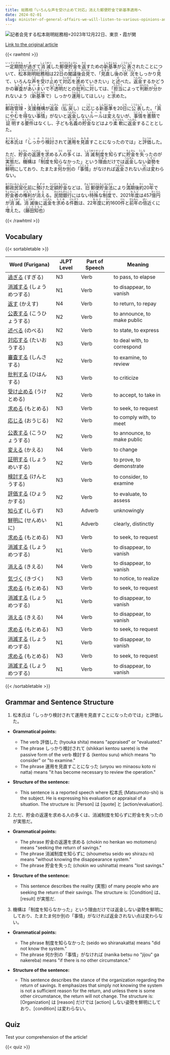 ```yaml
---
title: 総務相「いろんな声を受け止めて対応」消えた郵便貯金で新基準適用へ
date: 2024-02-01
slug: minister-of-general-affairs-we-will-listen-to-various-opinions-and-respond-accordingly-new-standards-to-be-applied-to-disappeared-postal-savings
---
```


![記者会見する松本剛明総務相=2023年12月22日、東京・霞が関](https://www.asahicom.jp/imgopt/img/978ef1dfaf/comm_L/AS20231222001282.jpg "記者会見する松本剛明総務相=2023年12月22日、東京・霞が関")

[Link to the original article](https://asahi.com/articles/ASRDQ419VRDQULFA00H.html?iref=pc_national_top__n)

{{< rawhtml >}}
<p><ruby>一定期間<rt>いっていきかん</rt></ruby>が<ruby>過<rt>す</rt></ruby>ぎて<ruby>消滅<rt>しょうめつ</rt></ruby>した<ruby>郵便貯金<rt>ゆうびんちょきん</rt></ruby>を<ruby>返<rt>かえ</rt></ruby>すための<ruby>新<rt>しん</rt></ruby><ruby>基準<rt>きじゅん</rt></ruby>が<ruby>公表<rt>こうひょう</rt></ruby>されたことについて、<ruby>松本<rt>まつもと</rt></ruby><ruby>剛明<rt>たけあき</rt></ruby><ruby>総務相<rt>そうむしょう</rt></ruby>は22<ruby>日<rt>にち</rt></ruby>の<ruby>閣議<rt>かくぎ</rt></ruby>後<ruby>会見<rt>かいけん</rt></ruby>で、「<ruby>見直<rt>みなお</rt></ruby>し<ruby>後<rt>ご</rt></ruby>の<ruby>状況<rt>じょうきょう</rt></ruby>をしっかり<ruby>見<rt>み</rt></ruby>て、いろんな<ruby>声<rt>こえ</rt></ruby>を<ruby>受<rt>う</rt></ruby>け<ruby>止<rt>と</rt></ruby>めて<ruby>対応<rt>たいおう</rt></ruby>を<ruby>進<rt>すす</rt></ruby>めていきたい」と<ruby>述<rt>の</rt></ruby>べた。<ruby>返金<rt>へんきん</rt></ruby>するかどうかの<ruby>審査<rt>しんさ</rt></ruby>が<ruby>あいまい<rt>あいまい</rt></ruby>で<ruby>不透明<rt>ふとうめい</rt></ruby>だとの<ruby>批判<rt>ひはん</rt></ruby>に<ruby>対<rt>たい</rt></ruby>しては、「<ruby>担当<rt>たんとう</rt></ruby>によって<ruby>判断<rt>はんだん</rt></ruby>が<ruby>分<rt>わ</rt></ruby>かれないよう（<ruby>新<rt>しん</rt></ruby><ruby>基準<rt>きじゅん</rt></ruby>で）しっかり<ruby>運用<rt>うんよう</rt></ruby>してほしい」と<ruby>求<rt>もと</rt></ruby>めた。</p>

<p><ruby>郵政管理<rt>ゆうせいかんり</rt></ruby>・<ruby>支援<rt>しえん</rt></ruby><ruby>機構<rt>きこう</rt></ruby>が<ruby>返金<rt>へんきん</rt></ruby>（<ruby>払戻<rt>はらいもど</rt></ruby>し）に<ruby>応<rt>こた</rt></ruby>じる<ruby>新<rt>しん</rt></ruby><ruby>基準<rt>きじゅん</rt></ruby>を20<ruby>日<rt>にち</rt></ruby>に<ruby>公表<rt>こうひょう</rt></ruby>した。「<ruby>真<rt>しん</rt></ruby>に<ruby>やむ<rt>やむ</rt></ruby>を<ruby>得<rt>え</rt></ruby>ない<ruby>事情<rt>じじょう</rt></ruby>」がないと<ruby>返金<rt>へんきん</rt></ruby>しない<ruby>ルール<rt>るーる</rt></ruby>は<ruby>変<rt>か</rt></ruby>えないが、<ruby>事情<rt>じじょう</rt></ruby>を<ruby>書類<rt>しょるい</rt></ruby>で<ruby>証明<rt>しょうめい</rt></ruby>する<ruby>要件<rt>ようけん</rt></ruby>はなくし、<ruby>子<rt>こ</rt></ruby>ども<ruby>名義<rt>めいぎ</rt></ruby>の<ruby>貯金<rt>ちょきん</rt></ruby>などはより<ruby>柔軟<rt>じゅうなん</rt></ruby>に<ruby>返金<rt>へんきん</rt></ruby>することとした。</p>

<p><ruby>松本氏<rt>まつもとし</rt></ruby>は「<ruby>しっかり<rt>しっかり</rt></ruby><ruby>検討<rt>けんとう</rt></ruby>されて<ruby>運用<rt>うんよう</rt></ruby>を<ruby>見直<rt>みなお</rt></ruby>すことになったのでは」と<ruby>評価<rt>ひょうか</rt></ruby>した。</p>

<p>ただ、<ruby>貯金<rt>ちょきん</rt></ruby>の<ruby>返還<rt>へんかん</rt></ruby>を<ruby>求<rt>もと</rt></ruby>める<ruby>人<rt>ひと</rt></ruby>の<ruby>多<rt>おお</rt></ruby>くは、<ruby>消滅<rt>しょうめつ</rt></ruby><ruby>制度<rt>せいど</rt></ruby>を<ruby>知<rt>し</rt></ruby>らずに<ruby>貯金<rt>ちょきん</rt></ruby>を<ruby>失<rt>うしな</rt></ruby>ったのが<ruby>実態<rt>じったい</rt></ruby>だ。<ruby>機構<rt>きこう</rt></ruby>は「<ruby>制度<rt>せいど</rt></ruby>を<ruby>知<rt>し</rt></ruby>らなかった」という<ruby>理由<rt>りゆう</rt></ruby>だけでは<ruby>返金<rt>へんきん</rt></ruby>しない<ruby>姿勢<rt>しせい</rt></ruby>を<ruby>鮮明<rt>せんめい</rt></ruby>にしており、たまたま<ruby>何<rt>なに</rt></ruby>か<ruby>別<rt>べつ</rt></ruby>の「<ruby>事情<rt>じじょう</rt></ruby>」がなければ<ruby>返金<rt>へんきん</rt></ruby>されない<ruby>点<rt>てん</rt></ruby>は<ruby>変<rt>か</rt></ruby>わらない。</p>

<p><ruby>郵政<rt>ゆうせい</rt></ruby><ruby>民営化<rt>みんえいか</rt></ruby>前に<ruby>預け<rt>あずけ</rt></ruby>た<ruby>定額<rt>ていがく</rt></ruby><ruby>貯金<rt>ちょきん</rt></ruby>などは、<ruby>旧<rt>きゅう</rt></ruby><ruby>郵便<rt>ゆうびん</rt></ruby><ruby>貯金<rt>ちょきん</rt></ruby><ruby>法<rt>ほう</rt></ruby>により<ruby>満期<rt>まんき</rt></ruby>後<ruby>約<rt>やく</rt></ruby>20<ruby>年<rt>ねん</rt></ruby>で<ruby>貯金者<rt>ちょきんしゃ</rt></ruby>の<ruby>権利<rt>けんり</rt></ruby>が<ruby>消え<rt>きえ</rt></ruby>る。<ruby>民間<rt>みんかん</rt></ruby><ruby>銀行<rt>ぎんこう</rt></ruby>にはない<ruby>特殊<rt>とくしゅ</rt></ruby>な<ruby>制度<rt>せいど</rt></ruby>で、2021<ruby>年度<rt>ねんど</rt></ruby>は457<ruby>億<rt>おく</rt></ruby><ruby>円<rt>えん</rt></ruby>が<ruby>消滅<rt>しょうめつ</rt></ruby>。<ruby>消滅<rt>しょうめつ</rt></ruby>後に<ruby>返金<rt>へんきん</rt></ruby>を<ruby>求め<rt>もとめ</rt></ruby>る<ruby>件数<rt>けんすう</rt></ruby>は、22<ruby>年度<rt>ねんど</rt></ruby>に<ruby>約<rt>やく</rt></ruby>1600<ruby>件<rt>けん</rt></ruby>と<ruby>前年<rt>ぜんねん</rt></ruby>の<ruby>倍<rt>ばい</rt></ruby>近くに<ruby>増え<rt>ふえ</rt></ruby>た。（<ruby>藤田<rt>ふじた</rt></ruby><ruby>知也<rt>ともや</rt></ruby>）</p>
{{< /rawhtml >}}

## Vocabulary


{{< sortabletable >}}

| Word (Furigana) | JLPT Level | Part of Speech | Meaning |
|-----------------|------------|----------------|---------|
|[過ぎる](https://jisho.org/search/%E9%81%8E%E3%81%8E%E3%82%8B) (すぎる)| N3 | Verb | to pass, to elapse |
|[消滅する](https://jisho.org/search/%E6%B6%88%E6%BB%85%E3%81%99%E3%82%8B) (しょうめつする)| N1 | Verb | to disappear, to vanish |
|[返す](https://jisho.org/search/%E8%BF%94%E3%81%99) (かえす)| N4 | Verb | to return, to repay |
|[公表する](https://jisho.org/search/%E5%85%AC%E8%A1%A8%E3%81%99%E3%82%8B) (こうひょうする)| N2 | Verb | to announce, to make public |
|[述べる](https://jisho.org/search/%E8%BF%B0%E3%81%B9%E3%82%8B) (のべる)| N2 | Verb | to state, to express |
|[対応する](https://jisho.org/search/%E5%AF%BE%E5%BF%9C%E3%81%99%E3%82%8B) (たいおうする)| N3 | Verb | to deal with, to correspond |
|[審査する](https://jisho.org/search/%E5%AF%A9%E6%9F%BB%E3%81%99%E3%82%8B) (しんさする)| N2 | Verb | to examine, to review |
|[批判する](https://jisho.org/search/%E6%89%B9%E5%88%A4%E3%81%99%E3%82%8B) (ひはんする)| N3 | Verb | to criticize |
|[受け止める](https://jisho.org/search/%E5%8F%97%E3%81%91%E6%AD%A2%E3%82%81%E3%82%8B) (うけとめる)| N2 | Verb | to accept, to take in |
|[求める](https://jisho.org/search/%E6%B1%82%E3%82%81%E3%82%8B) (もとめる)| N3 | Verb | to seek, to request |
|[応じる](https://jisho.org/search/%E5%BF%9C%E3%81%98%E3%82%8B) (おうじる)| N2 | Verb | to comply with, to meet |
|[公表する](https://jisho.org/search/%E5%85%AC%E8%A1%A8%E3%81%99%E3%82%8B) (こうひょうする)| N2 | Verb | to announce, to make public |
|[変える](https://jisho.org/search/%E5%A4%89%E3%81%88%E3%82%8B) (かえる)| N4 | Verb | to change |
|[証明する](https://jisho.org/search/%E8%A8%BC%E6%98%8E%E3%81%99%E3%82%8B) (しょうめいする)| N2 | Verb | to prove, to demonstrate |
|[検討する](https://jisho.org/search/%E6%A4%9C%E8%A8%8E%E3%81%99%E3%82%8B) (けんとうする)| N3 | Verb | to consider, to examine |
|[評価する](https://jisho.org/search/%E8%A9%95%E4%BE%A1%E3%81%99%E3%82%8B) (ひょうかする)| N2 | Verb | to evaluate, to assess |
|[知らず](https://jisho.org/search/%E7%9F%A5%E3%82%89%E3%81%9A) (しらず)| N3 | Adverb | unknowingly |
|[鮮明に](https://jisho.org/search/%E9%AE%AE%E6%98%8E%E3%81%AB) (せんめいに)| N1 | Adverb | clearly, distinctly |
|[求める](https://jisho.org/search/%E6%B1%82%E3%82%81%E3%82%8B) (もとめる)| N3 | Verb | to seek, to request |
|[消滅する](https://jisho.org/search/%E6%B6%88%E6%BB%85%E3%81%99%E3%82%8B) (しょうめつする)| N1 | Verb | to disappear, to vanish |
|[消える](https://jisho.org/search/%E6%B6%88%E3%81%88%E3%82%8B) (きえる)| N4 | Verb | to disappear, to vanish |
|[気づく](https://jisho.org/search/%E6%B0%97%E3%81%A5%E3%81%8F) (きづく)| N3 | Verb | to notice, to realize |
|[求める](https://jisho.org/search/%E6%B1%82%E3%82%81%E3%82%8B) (もとめる)| N3 | Verb | to seek, to request |
|[消滅する](https://jisho.org/search/%E6%B6%88%E6%BB%85%E3%81%99%E3%82%8B) (しょうめつする)| N1 | Verb | to disappear, to vanish |
|[消える](https://jisho.org/search/%E6%B6%88%E3%81%88%E3%82%8B) (きえる)| N4 | Verb | to disappear, to vanish |
|[求める](https://jisho.org/search/%E6%B1%82%E3%82%81%E3%82%8B) (もとめる)| N3 | Verb | to seek, to request |
|[消滅する](https://jisho.org/search/%E6%B6%88%E6%BB%85%E3%81%99%E3%82%8B) (しょうめつする)| N1 | Verb | to disappear, to vanish |
|[求める](https://jisho.org/search/%E6%B1%82%E3%82%81%E3%82%8B) (もとめる)| N3 | Verb | to seek, to request |
|[消滅する](https://jisho.org/search/%E6%B6%88%E6%BB%85%E3%81%99%E3%82%8B) (しょうめつする)| N1 | Verb | to disappear, to vanish |

{{< /sortabletable >}}


## Grammar and Sentence Structure

1. 松本氏は「しっかり検討されて運用を見直すことになったのでは」と評価した。

- **Grammatical points:** 
  - The verb 評価した (hyouka shita) means "appraised" or "evaluated."
  - The phrase しっかり検討されて (shikkari kentou sarete) is the passive form of the verb 検討する (kentou suru) which means "to consider" or "to examine."
  - The phrase 運用を見直すことになった (unyou wo minaosu koto ni natta) means "it has become necessary to review the operation."

- **Structure of the sentence:**
  - This sentence is a reported speech where 松本氏 (Matsumoto-shi) is the subject. He is expressing his evaluation or appraisal of a situation. The structure is: [Person] は [quote] と [action/evaluation].

2. ただ、貯金の返還を求める人の多くは、消滅制度を知らずに貯金を失ったのが実態だ。

- **Grammatical points:** 
  - The phrase 貯金の返還を求める (chokin no henkan wo motomeru) means "seeking the return of savings."
  - The phrase 消滅制度を知らずに (shoumetsu seido wo shirazu ni) means "without knowing the disappearance system."
  - The phrase 貯金を失った (chokin wo ushinatta) means "lost savings."

- **Structure of the sentence:**
  - This sentence describes the reality (実態) of many people who are seeking the return of their savings. The structure is: [Condition] は、[result] が実態だ.

3. 機構は「制度を知らなかった」という理由だけでは返金しない姿勢を鮮明にしており、たまたま何か別の「事情」がなければ返金されない点は変わらない。

- **Grammatical points:** 
  - The phrase 制度を知らなかった (seido wo shiranakatta) means "did not know the system."
  - The phrase 何か別の「事情」がなければ (nanika betsu no "jijou" ga nakereba) means "if there is no other circumstance."

- **Structure of the sentence:**
  - This sentence describes the stance of the organization regarding the return of savings. It emphasizes that simply not knowing the system is not a sufficient reason for the return, and unless there is some other circumstance, the return will not change. The structure is: [Organization] は [reason] だけでは [action] しない姿勢を鮮明にしており、[condition] は変わらない。

## Quiz

Test your comprehension of the article!

{{< quiz >}}